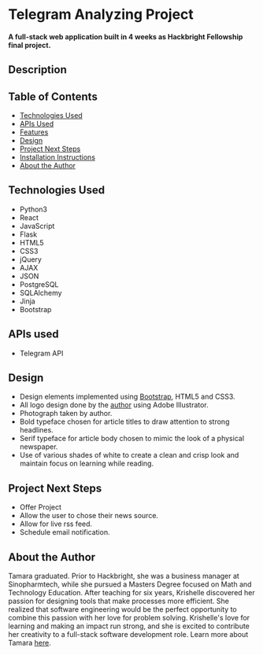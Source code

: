 # Telegram Analyzing Project

#### A full-stack web application built in 4 weeks as Hackbright Fellowship final project.

## Description


## Table of Contents
* [Technologies Used](#technologiesused)
* [APIs Used](#apisused)
* [Features](#features)
* [Design](#design)
* [Project Next Steps](#nextsteps)
* [Installation Instructions](#installation)
* [About the Author](#author)

## <a name="technologiesused"></a>Technologies Used
* Python3
* React
* JavaScript
* Flask
* HTML5
* CSS3
* jQuery
* AJAX
* JSON
* PostgreSQL
* SQLAlchemy
* Jinja
* Bootstrap


## <a name="apisused"></a>APIs used
* Telegram API


## <a name="design"></a>Design
* Design elements implemented using [Bootstrap](http://getbootstrap.com/), HTML5 and CSS3.
* All logo design done by the [author](https://www.linkedin.com/in/khardsonhurley) using Adobe Illustrator.
* Photograph taken by author.
* Bold typeface chosen for article titles to draw attention to strong headlines.
* Serif typeface for article body chosen to mimic the look of a physical newspaper.
* Use of various shades of white to create a clean and crisp look and maintain focus on learning while reading.

## <a name="nextsteps"></a>Project Next Steps
* Offer Project 
* Allow the user to chose their news source.
* Allow for live rss feed.
* Schedule email notification.



## <a name="author"></a>About the Author

Tamara graduated. 
Prior to Hackbright, she was a business manager at Sinopharmtech, while she pursued a 
Masters Degree focused on Math and Technology Education. 
After teaching for six years, Krishelle discovered her passion for designing tools that make processes more efficient. 
She realized that software engineering would be the perfect opportunity to combine this passion with her love for 
problem solving. Krishelle's love for learning and making an impact run strong, and she is excited to contribute her
creativity to a full-stack software development role. Learn more about 
Tamara [here](https://www.linkedin.com/in/tamara-vashchuk/). 